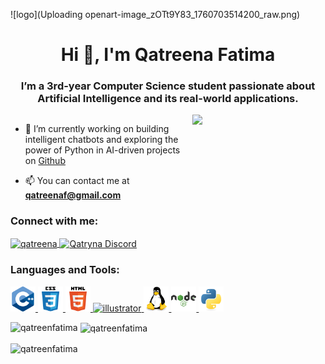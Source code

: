 ![logo](Uploading openart-image_zOTt9Y83_1760703514200_raw.png)
<h1 align="center">Hi 👋, I'm Qatreena Fatima</h1>
<h3 align="center">I’m a 3rd-year Computer Science student passionate about Artificial Intelligence and its real-world applications.</h3>

<div style="display: flex; align-items: flex-start; justify-content: space-between;">

<div align="left">

- 🔭 I’m currently working on building intelligent chatbots and exploring the power of Python in AI-driven projects on [Github](https://github.com/QatreenFatima/)

- 📫 You can contact me at **qatreenaf@gmail.com**

<h3>Connect with me:</h3>

<a href="https://instagram.com/qatreena" target="blank">
  <img align="center" src="https://raw.githubusercontent.com/rahuldkjain/github-profile-readme-generator/master/src/images/icons/Social/instagram.svg" alt="qatreena" height="30" width="40" />
</a>
<a href="https://discord.gg/Qatryna Discord" target="blank">
  <img align="center" src="https://raw.githubusercontent.com/rahuldkjain/github-profile-readme-generator/master/src/images/icons/Social/discord.svg" alt="Qatryna Discord" height="30" width="40" />
</a>

</div>

<img align="right" src="https://user-images.githubusercontent.com/74038190/221352989-518609ab-b4d1-459e-929f-a08cd2bd9b3c.gif"  width="600"/>

</div>



<h3 align="left">Languages and Tools:</h3>
<p align="left"> <a href="https://www.w3schools.com/cpp/" target="_blank" rel="noreferrer"> <img src="https://raw.githubusercontent.com/devicons/devicon/master/icons/cplusplus/cplusplus-original.svg" alt="cplusplus" width="40" height="40"/> </a> <a href="https://www.w3schools.com/css/" target="_blank" rel="noreferrer"> <img src="https://raw.githubusercontent.com/devicons/devicon/master/icons/css3/css3-original-wordmark.svg" alt="css3" width="40" height="40"/> </a> <a href="https://www.w3.org/html/" target="_blank" rel="noreferrer"> <img src="https://raw.githubusercontent.com/devicons/devicon/master/icons/html5/html5-original-wordmark.svg" alt="html5" width="40" height="40"/> </a> <a href="https://www.adobe.com/in/products/illustrator.html" target="_blank" rel="noreferrer"> <img src="https://www.vectorlogo.zone/logos/adobe_illustrator/adobe_illustrator-icon.svg" alt="illustrator" width="40" height="40"/> </a> <a href="https://www.linux.org/" target="_blank" rel="noreferrer"> <img src="https://raw.githubusercontent.com/devicons/devicon/master/icons/linux/linux-original.svg" alt="linux" width="40" height="40"/> </a> <a href="https://nodejs.org" target="_blank" rel="noreferrer"> <img src="https://raw.githubusercontent.com/devicons/devicon/master/icons/nodejs/nodejs-original-wordmark.svg" alt="nodejs" width="40" height="40"/> </a> <a href="https://www.python.org" target="_blank" rel="noreferrer"> <img src="https://raw.githubusercontent.com/devicons/devicon/master/icons/python/python-original.svg" alt="python" width="40" height="40"/> </a> </p>

<p><img align="left" src="https://github-readme-stats.vercel.app/api/top-langs?username=qatreenfatima&show_icons=true&locale=en&layout=compact" alt="qatreenfatima" /></p>

<p>&nbsp;<img align="center" src="https://github-readme-stats.vercel.app/api?username=qatreenfatima&show_icons=true&locale=en" alt="qatreenfatima" /></p>

<p><img align="center" src="https://github-readme-streak-stats.herokuapp.com/?user=qatreenfatima&" alt="qatreenfatima" /></p>
